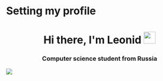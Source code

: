 # Setting my profile
<h1 align="center">Hi there, I'm Leonid</a> 
<img src="https://github.com/blackcater/blackcater/raw/main/images/Hi.gif" height="32"/></h1>
<h3 align="center">Computer science student from Russia </h3>

![](https://komarev.com/ghpvc/?themave=themave-tech)
